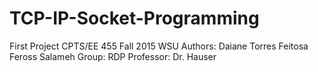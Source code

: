 # TCP-IP-Socket-Programming
First Project CPTS/EE 455 Fall 2015 WSU
Authors:
  Daiane Torres Feitosa
  Feross Salameh
Group:
  RDP
Professor: 
  Dr. Hauser
